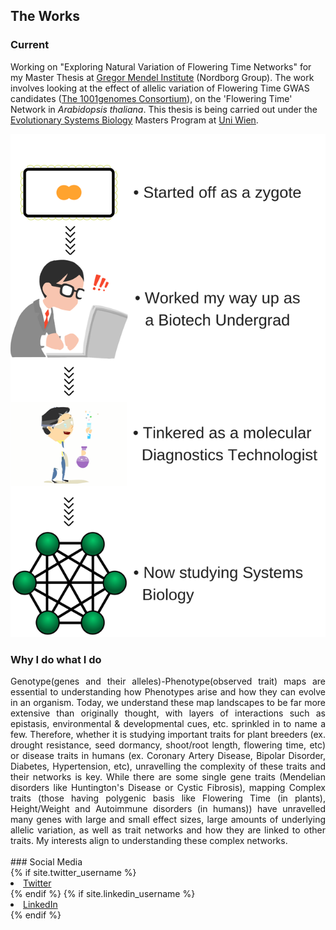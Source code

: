 ## The Works

### Current 
Working on "Exploring Natural Variation of Flowering Time Networks" for my Master Thesis at [Gregor Mendel Institute](https://www.oeaw.ac.at/gmi/) (Nordborg Group). The work involves looking at the effect of allelic variation of Flowering Time GWAS candidates ([The 1001genomes Consortium](https://www.ncbi.nlm.nih.gov/pmc/articles/PMC4949382/)), on the 'Flowering Time' Network in *Arabidopsis thaliana*. This thesis is being carried out under the [Evolutionary Systems Biology](https://evolsysbio.univie.ac.at/) Masters Program at [Uni Wien](https://www.univie.ac.at/en/).

![Alt text](/images/Zygote.png)

### Why I do what I do
<div style="text-align: justify"> Genotype(genes and their alleles)-Phenotype(observed trait) maps are essential to understanding how Phenotypes arise and how they can evolve in an organism. Today, we understand these map landscapes to be far more extensive than originally thought, with layers of interactions such as epistasis, environmental & developmental cues, etc. sprinkled in to name a few. Therefore, whether it is studying important traits for plant breeders (ex. drought resistance, seed dormancy, shoot/root length, flowering time, etc) or disease traits in humans (ex. Coronary Artery Disease, Bipolar Disorder, Diabetes, Hypertension, etc), unravelling the complexity of these traits and their networks is key. While there are some single gene traits (Mendelian disorders like Huntington's Disease or Cystic Fibrosis), mapping Complex traits (those having polygenic basis like Flowering Time (in plants), Height/Weight and Autoimmune disorders (in humans)) have unravelled many genes with large and small effect sizes, large amounts of underlying allelic variation, as well as trait networks and how they are linked to other traits. My interests align to understanding these complex networks. </div>  

<br>
### Social Media </br>
{% if site.twitter_username %}
  <li>
    <a href="https://twitter.com/{{ site.twitter_username }}">
      <i class="fa fa-twitter"></i> Twitter
    </a>
  </li>
{% endif %}
{% if site.linkedin_username %}
  <li>
    <a href="https://linkedin.com/in/{{ site.linkedin_username }}">
      <i class="fa fa-linkedin"></i> LinkedIn
    </a>
  </li>
{% endif %}

